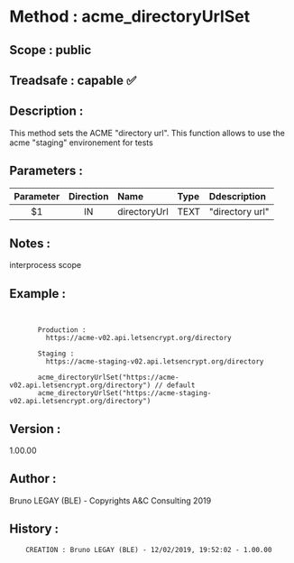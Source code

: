﻿# **Method :** acme_directoryUrlSet## **Scope :** public## **Treadsafe :** capable ✅ ## **Description :** This method sets the ACME "directory url". This function allows to use the acme "staging" environement for tests## **Parameters :** | Parameter | Direction | Name | Type | Ddescription | |:----:|:----:|:----|:----|:----| | $1 | IN | directoryUrl | TEXT | "directory url" | ## **Notes :** interprocess scope## **Example :** ```             Production :         https://acme-v02.api.letsencrypt.org/directory             Staging :         https://acme-staging-v02.api.letsencrypt.org/directory             acme_directoryUrlSet("https://acme-v02.api.letsencrypt.org/directory") // default       acme_directoryUrlSet("https://acme-staging-v02.api.letsencrypt.org/directory")```## **Version :** 1.00.00## **Author :** Bruno LEGAY (BLE) - Copyrights A&C Consulting 2019## **History :**          CREATION : Bruno LEGAY (BLE) - 12/02/2019, 19:52:02 - 1.00.00
